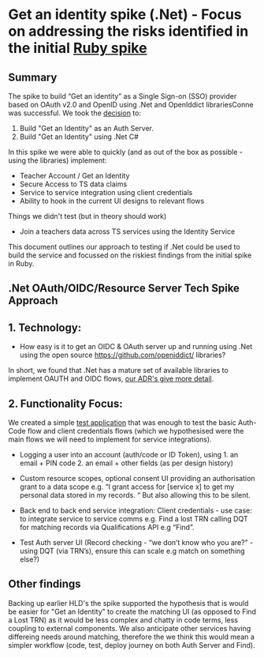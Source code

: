 # Get an identity spike (.Net) - Focus on addressing the risks identified in the initial [Ruby spike](/docs/tech-spike-write-ups/get-an-identity-oidc-oauth-with-ruby.md)


## Summary
The spike to build “Get an identity” as a Single Sign-on (SSO) provider based on OAuth v2.0 and OpenID using .Net and OpenIddict librariesConne was successful. We took the [decision](/docs/architecture/decisions/0005-use-dotNet-C%23-for-get-an-identity-auth-server.md) to:

1. Build "Get an Identity" as an Auth Server.
2. Build "Get an Identity" using .Net C#

In this spike we were able to quickly (and as out of the box as possible - using the libraries) implement:

* Teacher Account / Get an Identity
* Secure Access to TS data claims
* Service to service integration using client credentials
* Ability to hook in the current UI designs to relevant flows


Things we didn't test (but in theory should work)
* Join a teachers data across TS services using the Identity Service


This document outlines our approach to testing if .Net could be used to build the service and focussed on the riskiest findings from the initial spike in Ruby.


## .Net OAuth/OIDC/Resource Server Tech Spike Approach

## 1. Technology:
* How easy is it to get an OIDC & OAuth server up and running using .Net using the open source ​​https://github.com/openiddict/ libraries?

In short, we found that .Net has a mature set of available libraries to implement OAUTH and OIDC flows, [our ADR's give more detail](/docs/architecture/decisions/0005-use-dotNet-C%23-for-get-an-identity-auth-server.md).

## 2. Functionality Focus:

We created a simple [test application](/dotnet-authserver) that was enough to test the basic Auth-Code flow and client credentials flows (which we hypothesised were the main flows we will need to implement for service integrations).

* Logging a user into an account (auth/code or ID Token), using 1. an email + PIN code 2. an email + other fields (as per design history)

* Custom resource scopes, optional consent UI providing an authorisation grant to a data scope e.g. “I grant access for [service x] to get my personal data stored in my records. “ But also allowing this to be silent.

* Back end to back end service integration: Client credentials - use case: to integrate service to service comms e.g. Find a lost TRN calling DQT for matching records via Qualifications API e.g “Find”.

* Test Auth server UI (Record checking - “we don’t know who you are?” -  using DQT (via TRN’s), ensure this can scale e.g match on something else?) 

## Other findings

Backing up earlier HLD's the spike supported the hypothesis that is would be easier for "Get an Identity" to create the matching UI (as opposed to Find a Lost TRN) as it would be less complex and chatty in code terms, less coupling to external components. We also anticipate other services having differeing needs around matching, therefore the we think this would mean a simpler workflow (code, test, deploy journey on both Auth Server and Find).
 